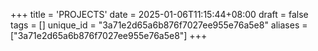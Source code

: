 +++
title = 'PROJECTS'
date = 2025-01-06T11:15:44+08:00
draft = false
tags = []
unique_id = "3a71e2d65a6b876f7027ee955e76a5e8"
aliases = ["3a71e2d65a6b876f7027ee955e76a5e8"]
+++

